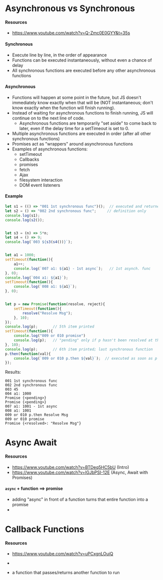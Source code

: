 # Asynchronous vs Synchronous

#### Resources

- https://www.youtube.com/watch?v=Q-Zmc0E0GYY&t=35s



#### Synchronous

- Execute line by line, in the order of appearance
- Functions can be executed instantaneously, without even a chance of delay
- All synchronous functions are executed before any other asynchronous functions



#### Asynchronous

- Functions will happen at some point in the future, but JS doesn't immediately know exactly when that will be (NOT instantaneous; don't know exactly when the function will finish running).
- Instead of waiting for asynchronous functions to finish running, JS will continue on to the next line of code.
  - Asynchronous functions are temporarily "set aside" to come back to later, even if the delay time for a setTimeout is set to 0.
- Multiple asynchronous functions are executed in order (after all other synchronous functions)
- Promises act as "wrappers" around asynchronous functions
- Examples of asynchronous functions:
  - setTimeout
  - Callbacks
  - promises
  - fetch
  - Ajax
  - filesystem interaction
  - DOM event listeners



#### Example

```javascript
let s1 = (() => "001 1st synchronous func")();  // executed and returned
let s2 = () => "002 2nd synchronous func";     // definition only
console.log(s1);
console.log(s2());


let s3 = (n) => 5*n;
let s4 = () => 9;
console.log(`003 ${s3(s4())}`);


let a1 = 1000;
setTimeout(function(){
    a1++;
    console.log(`007 a1: ${a1} - 1st async`);   // 1st asynch. func
}, 0);
console.log(`004 a1: ${a1}`);
setTimeout(function(){
    console.log(`008 a1: ${a1}`);
}, 0);


let p = new Promise(function(resolve, reject){
    setTimeout(function(){
        resolve("Resolve Msg");
    }, 10);
});
console.log(p);       // 5th item printed
setTimeout(function(){
    console.log("009 or 010 promise")
    console.log(p);   // "pending" only if p hasn't been resolved at this point
}, 10);
console.log(p);       // 6th item printed; last synchronous function
p.then(function(val){
    console.log(`009 or 010 p.then ${val}`);  // executed as soon as p is resolved
});
```

Results:

```
001 1st synchronous func
002 2nd synchronous func
003 45
004 a1: 1000
Promise {<pending>}
Promise {<pending>}
007 a1: 1001 - 1st async
008 a1: 1001
009 or 010 p.then Resolve Msg
009 or 010 promise
Promise {<resolved>: "Resolve Msg"}
```







# Async Await

#### Resources

- https://www.youtube.com/watch?v=BTDeq5HC5bU (Intro)
- https://www.youtube.com/watch?v=lGJbPSI-12E (Async, Await with Promises)



#### `async` + function ==> promise

- adding "async" in front of a function turns that entire function into a promise
- 











# Callback Functions

#### Resources

- https://www.youtube.com/watch?v=uPCxgnLOuiQ





- 
- a function that passes/returns another function to run





